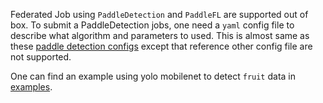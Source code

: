 Federated Job using `PaddleDetection` and `PaddleFL` are supported out of box. To submit a PaddleDetection jobs,
one need a `yaml` config file to describe what algorithm and parameters to used. 
This is almost same as these
[paddle detection configs](https://github.com/PaddlePaddle/PaddleDetection/tree/release/2.0-beta/configs) 
except that reference other config file are not supported. 

One can find an example using yolo mobilenet to detect `fruit` data in [examples](https://github.com/FederatedAI/FedVision/tree/main/examples/paddle_detection).
